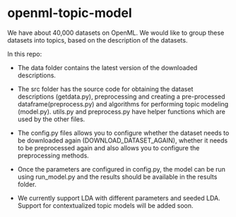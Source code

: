 # openml-topic-model
 
We have about 40,000 datasets on OpenML.  We would like to group these datasets into topics, based on the description of the datasets.

In this repo:
- The data folder contains the latest version of the downloaded descriptions.
- The src folder has the source code for obtaining the dataset descriptions (getdata.py),
preprocessing and creating a pre-processed dataframe(preprocess.py) and algorithms for performing 
topic modeling (model.py). utils.py and preprocess.py have helper functions which are used by the other files.

- The config.py files allows you to configure whether the dataset needs to be downloaded again (DOWNLOAD_DATASET_AGAIN),
whether it needs to be preprocessed again and also allows you to configure the preprocessing methods.
- Once the parameters are configured in config.py, the model can be run using run_model.py and the results should be available in the results folder.
- We currently support LDA with different parameters and seeded LDA. Support for contextualized topic models will be added soon.